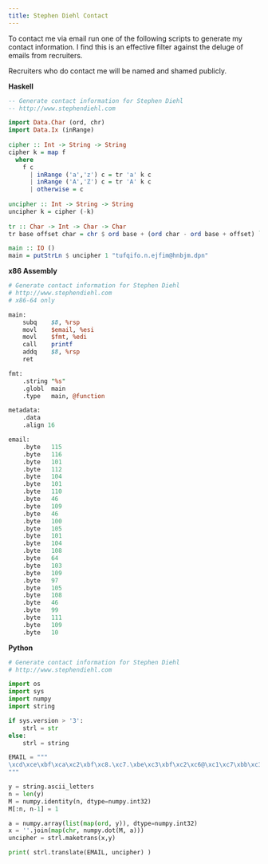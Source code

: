 ```yaml
---
title: Stephen Diehl Contact
---
```


To contact me via email run one of the following scripts to generate my contact
information. I find this is an effective filter against the deluge of emails
from recruiters. 

Recruiters who do contact me will be named and shamed publicly.

<!--
I prefer to correspond via encrypted email, my PGP key is
[available here](http://www.stephendiehl.com/pages/pgp.html).
-->

**Haskell**

```haskell
-- Generate contact information for Stephen Diehl
-- http://www.stephendiehl.com

import Data.Char (ord, chr)
import Data.Ix (inRange)
 
cipher :: Int -> String -> String
cipher k = map f
  where
    f c
      | inRange ('a','z') c = tr 'a' k c
      | inRange ('A','Z') c = tr 'A' k c
      | otherwise = c
 
uncipher :: Int -> String -> String
uncipher k = cipher (-k)
 
tr :: Char -> Int -> Char -> Char
tr base offset char = chr $ ord base + (ord char - ord base + offset) `mod` 26

main :: IO ()
main = putStrLn $ uncipher 1 "tufqifo.n.ejfim@hnbjm.dpn"
```

**x86 Assembly**

```perl
# Generate contact information for Stephen Diehl
# http://www.stephendiehl.com
# x86-64 only

main:
    subq	$8, %rsp
    movl	$email, %esi
    movl	$fmt, %edi
    call	printf
    addq	$8, %rsp
    ret

fmt:
    .string	"%s"
    .globl	main
    .type	main, @function

metadata:
    .data
    .align 16

email:
    .byte	115
    .byte	116
    .byte	101
    .byte	112
    .byte	104
    .byte	101
    .byte	110
    .byte	46
    .byte	109
    .byte	46
    .byte	100
    .byte	105
    .byte	101
    .byte	104
    .byte	108
    .byte	64
    .byte	103
    .byte	109
    .byte	97
    .byte	105
    .byte	108
    .byte	46
    .byte	99
    .byte	111
    .byte	109
    .byte	10
```

**Python**

```python
# Generate contact information for Stephen Diehl
# http://www.stephendiehl.com

import os
import sys
import numpy
import string

if sys.version > '3':
    strl = str
else:
    strl = string

EMAIL = """
\xcd\xce\xbf\xca\xc2\xbf\xc8.\xc7.\xbe\xc3\xbf\xc2\xc6@\xc1\xc7\xbb\xc3\xc6.\xbd\xc9\xc7
"""

y = string.ascii_letters
n = len(y)
M = numpy.identity(n, dtype=numpy.int32)
M[:n, n-1] = 1

a = numpy.array(list(map(ord, y)), dtype=numpy.int32)
x = ''.join(map(chr, numpy.dot(M, a)))
uncipher = strl.maketrans(x,y)

print( strl.translate(EMAIL, uncipher) )
```
